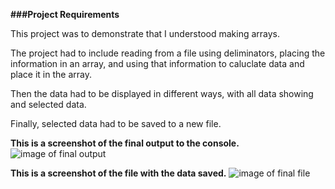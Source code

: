 **###Project Requirements**

This project was to demonstrate that I understood making arrays. 

The project had to include reading from a file using deliminators, placing the information in an array,
and using that information to caluclate data and place it in the array. 

Then the data had to be displayed in different ways, with all data showing and selected data. 

Finally, selected data had to be saved to a new file. 




**This is a screenshot of the final output to the console.**
![image of final output](https://i.imgur.com/6aN0y9F.jpg)





**This is a screenshot of the file with the data saved.**
![image of final file](https://i.imgur.com/vtSoDFM.jpg?2)
